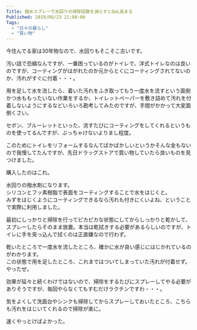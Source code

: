 ```yaml
---
Title: 撥水スプレーで水回りの掃除回数を減らすとQoL高まる
Published: 2019/08/23 21:00:00
Tags:
  - "日々の暮らし"
  - "買い物"
---
```

今住んでる家は30年物なので、水回りもそこそこ古いです。  

汚い話で恐縮なんですが、一番困っているのがトイレで、洋式トイレなのは良いのですが、コーティングがはがれたのか元からとくにコーティングされてないのか、汚れがすぐに付着・・・。  

用を足して水を流したら、着いた汚れをふき取ってもう一度水を流すという面倒かつ水ももったいない作業をするか、トイレットペーパーを敷き詰めて汚れを付着しないようにするなどいろいろ勘考してみたのですが、手間がかかって大変面倒くさい。  

セボン、ブルーレットといった、流すたびにコーティングをしてくれるというものを使ってるんですが、ぶっちゃけないよりまし程度。  

このためにトイレをリフォームするなんてばかばかしいというかそんな金もないので我慢してたんですが、先日ドラッグストアで買い物していたら良いものを見つけました。  



購入したのはこれ。  

<?# AmazonAffiliate B07QDMJ3PP /?>

水回りの撥水剤になります。  
シリコンとフッ素樹脂で表面をコーティングすることで水をはじくと。  
みずをはじくようにコーティングできるなら汚れも付きにくいよね、ということで実際に利用しました。  

最初にしっかりと掃除を行ってピカピカな状態にしてからしっかりと乾かして、スプレーしたらそのまま放置。本当は乾拭きする必要があるらしいのですが、トイレに手を突っ込んで拭くのは正直嫌なので行わず。   

乾いたところで一度水を流したところ、確かに水が良い感じにはじかれているのがわかります。  
この状態で用を足したところ、これまではついてしまっていた汚れが付着せず。やったぜ。  

効果が延々と続くわけではないので、掃除をするたびにスプレーしてやる必要がありそうですが、毎回やらなくてもすむだけラクチンですわ・・・。  

気をよくして洗面台やシンクも掃除してからスプレーしておいたところ、こちらも汚れをはじいてくれるので掃除が楽に。  

速くやっとけばよかった。